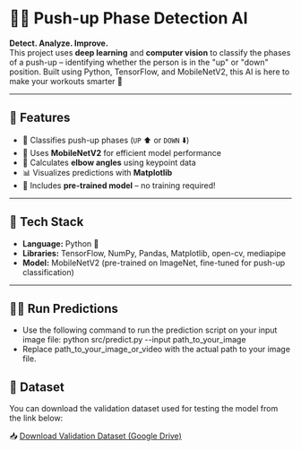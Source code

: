 # 🏋️‍♂️ Push-up Phase Detection AI

**Detect. Analyze. Improve.**  
This project uses **deep learning** and **computer vision** to classify the phases of a push-up – identifying whether the person is in the "up" or "down" position. Built using Python, TensorFlow, and MobileNetV2, this AI is here to make your workouts smarter 💪

---

## 🚀 Features
- 🎯 Classifies push-up phases (`UP` ⬆️ or `DOWN` ⬇️)
- 🧠 Uses **MobileNetV2** for efficient model performance
- 🔢 Calculates **elbow angles** using keypoint data
- 📊 Visualizes predictions with **Matplotlib**
- 💾 Includes **pre-trained model** – no training required!

---

## 🧠 Tech Stack
- **Language:** Python 🐍
- **Libraries:** TensorFlow, NumPy, Pandas, Matplotlib, open-cv, mediapipe
- **Model:** MobileNetV2 (pre-trained on ImageNet, fine-tuned for push-up classification)

---

## 🏃‍♂️ Run Predictions
- Use the following command to run the prediction script on your input image file: python src/predict.py --input path_to_your_image
- Replace path_to_your_image_or_video with the actual path to your image file.

## 📂 Dataset

You can download the validation dataset used for testing the model from the link below:

📥 [Download Validation Dataset (Google Drive)](https://drive.google.com/drive/folders/1WgSkoaOVBsHebrORw8T1tHVmsQex_yBq?usp=drive_link)



